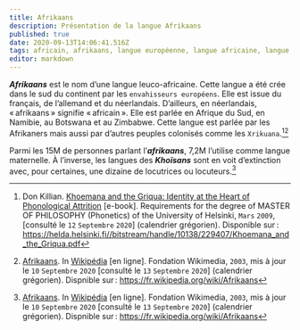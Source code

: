 ```yaml
---
title: Afrikaans
description: Présentation de la langue Afrikaans
published: true
date: 2020-09-13T14:06:41.516Z
tags: africain, afrikaans, langue européenne, langue africaine, langue leuco-africaine, langue euro-africaine, euro-africaine, euro-africain, leuco-africain, leuco-africaine, africaine, européenne, européen
editor: markdown
---
```


***Afrikaans*** est le nom d’une langue leuco-africaine.
Cette langue a été crée dans le sud du continent par les `envahisseurs européens`. Elle est issue du français, de l’allemand et du néerlandais. D’ailleurs, en néerlandais, « afrikaans » signifie « africain ».
Elle est parlée en Afrique du Sud, en Namibie, au Botswana et au Zimbabwe. Cette langue est parlée par les Afrikaners mais aussi par d’autres peuples colonisés comme les `Xrikuana`.[^12][^15]

Parmi les 15M de personnes parlant l’***afrikaans***, 7,2M l’utilise comme langue maternelle. À l’inverse, les langues des ***Khoïsans*** sont en voit d’extinction avec, pour certaines, une dizaine de locutrices ou locuteurs.[^15]

[^12]: Don Killian. [Khoemana and the Griqua: Identity at the Heart of Phonological Attrition](https://helda.helsinki.fi//bitstream/handle/10138/229407/Khoemana_and_the_Griqua.pdf) [e-book]. Requirements for the degree of MASTER OF PHILOSOPHY (Phonetics) of the University of Helsinki, `Mars` `2009`, [consulté le `12` `Septembre` `2020`] (calendrier grégorien). Disponible sur : https://helda.helsinki.fi//bitstream/handle/10138/229407/Khoemana_and_the_Griqua.pdf

[^15]: [Afrikaans](https://fr.wikipedia.org/wiki/Afrikaans). In [Wikipédia](https://wikipedia.org) [en ligne]. Fondation Wikimedia, `2003`, mis à jour le `10` `Septembre` `2020` [consulté le `13` `Septembre` `2020`] (calendrier grégorien). Dispnible sur : https://fr.wikipedia.org/wiki/Afrikaans
